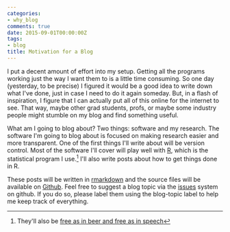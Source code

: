 ```yaml
---
categories:
- why_blog
comments: true
date: 2015-09-01T00:00:00Z
tags:
- blog
title: Motivation for a Blog
---
```


I put a decent amount of effort into my setup.
Getting all the programs working just the way I want them to is a little time consuming.
So one day (yesterday, to be precise) I figured it would be a good idea to write down what I've done, just in case I need to do it again someday.
But, in a flash of inspiration, I figure that I can actually put all of this online for the internet to see. 
That way, maybe other grad students, profs, or maybe some industry people might stumble on my blog and find something useful. 

What am I going to blog about? 
Two things: software and my research. 
The software I'm going to blog about is focused on making research easier and more transparent. 
One of the first things I'll write about will be version control.
Most of the software I'll cover will play well with [R](https://cran.r-project.org/index.html), which is the statistical program I use.[^1]
I'll also write posts about how to get things done in R. 

[^1]: They'll also be [free as in beer and free as in speech](http://www.howtogeek.com/howto/31717/what-do-the-phrases-free-speech-vs.-free-beer-really-mean/)

These posts will be written in [rmarkdown](http://rmarkdown.rstudio.com/) and the source files will be available on [Github](https://github.com/jabranham/jabranham.github.io). 
Feel free to suggest a blog topic via the [issues](https://github.com/jabranham/jabranham.github.io/issues) system on github. 
If you do so, please label them using the blog-topic label to help me keep track of everything.
